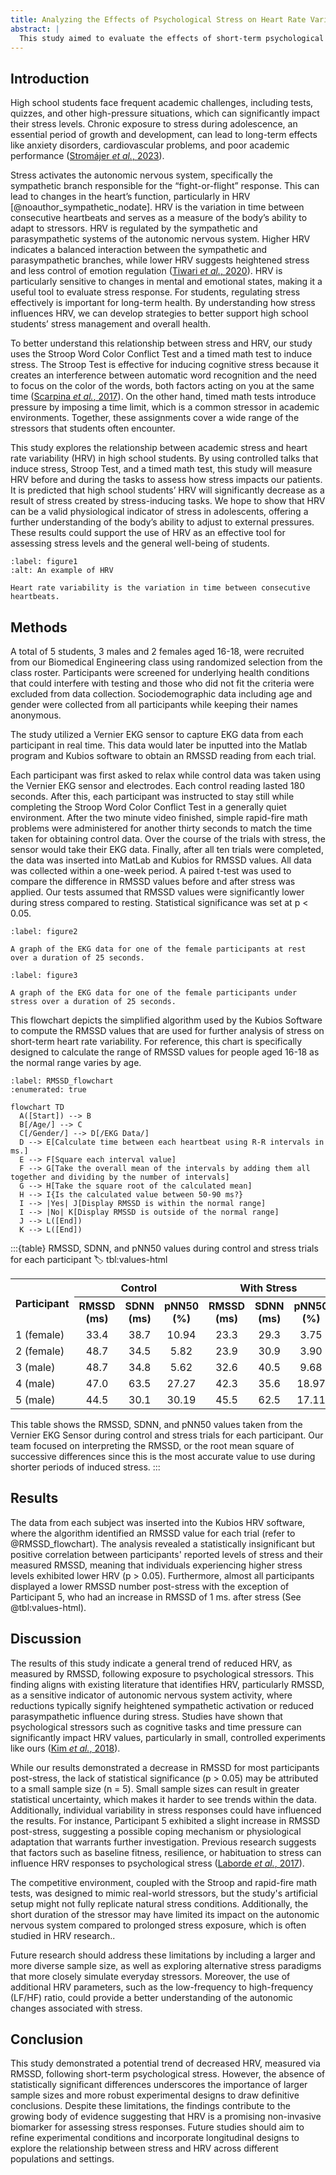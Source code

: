 ```yaml
---
title: Analyzing the Effects of Psychological Stress on Heart Rate Variability in High School Students
abstract: |
  This study aimed to evaluate the effects of short-term psychological stress on heart rate variability (HRV) using the root mean square of successive differences (RMSSD) parameter. A small-scale experiment was conducted with five Biomedical Engineering students (3 males, 2 females) as participants. Psychological stress was induced through a Stroop Word Color Conflict Test and a timed math test, administered in a competitive setting with an incentive for perfect accuracy. Baseline HRV measurements were recorded during a no-stress period, followed by measurements taken after the stressor. The results showed a general reduction in RMSSD values post-stress, consistent with higher stress levels. However, statistical analysis indicated no significant difference in RMSSD values before and after the stressor. These findings highlight a potential trend linking induced stress with autonomic changes but depict the need for further research with larger sample sizes to draw definitive conclusions.
---
```


## Introduction
High school students face frequent academic challenges, including tests, quizzes, and other high-pressure situations, which can significantly impact their stress levels. Chronic exposure to stress during adolescence, an essential period of growth and development, can lead to long-term effects like anxiety disorders, cardiovascular problems, and poor academic performance ([Stromájer _et al._, 2023](https://doi.org/10.3390/children10091548)).

Stress activates the autonomic nervous system, specifically the sympathetic branch responsible for the “fight-or-flight” response. This can lead to changes in the heart’s function, particularly in HRV [@noauthor_sympathetic_nodate]. HRV is the variation in time between consecutive heartbeats and serves as a measure of the body’s ability to adapt to stressors. HRV is regulated by the sympathetic and parasympathetic systems of the autonomic nervous system. Higher HRV indicates a balanced interaction between the sympathetic and parasympathetic branches, while lower HRV suggests heightened stress and less control of emotion regulation ([Tiwari _et al._, 2020](https://doi.org/10.2174/1573403x16999201231203854)). HRV is particularly sensitive to changes in mental and emotional states, making it a useful tool to evaluate stress response. For students, regulating stress effectively is important for long-term health. By understanding how stress influences HRV, we can develop strategies to better support high school students’ stress management and overall health. 

To better understand this relationship between stress and HRV, our study uses the Stroop Word Color Conflict Test and a timed math test to induce stress. The Stroop Test is effective for inducing cognitive stress because it creates an interference between automatic word recognition and the need to focus on the color of the words, both factors acting on you at the same time ([Scarpina _et al._, 2017](https://doi.org/10.3389/fpsyg.2017.00557)). On the other hand, timed math tests introduce pressure by imposing a time limit, which is a common stressor in academic environments. Together, these assignments cover a wide range of the stressors that students often encounter.

This study explores the relationship between academic stress and heart rate variability (HRV) in high school students. By using controlled talks that induce stress, Stroop Test, and a timed math test, this study will measure HRV before and during the tasks to assess how stress impacts our patients. It is predicted that high school students’ HRV will significantly decrease as a result of stress created by stress-inducing tasks. We hope to show that HRV can be a valid physiological indicator of stress in adolescents, offering a further understanding of the body’s ability to adjust to external pressures. These results could support the use of HRV as an effective tool for assessing stress levels and the general well-being of students. 

```{figure} images/heart_rate_variability.png
:label: figure1
:alt: An example of HRV 

Heart rate variability is the variation in time between consecutive heartbeats.
```

## Methods
A total of 5 students, 3 males and 2 females aged 16-18, were recruited from our Biomedical Engineering class using randomized selection from the class roster. Participants were screened for underlying health conditions that could interfere with testing and those who did not fit the criteria were excluded from data collection. Sociodemographic data including age and gender were collected from all participants while keeping their names anonymous. 

The study utilized a Vernier EKG sensor to capture EKG data from each participant in real time. This data would later be inputted into the Matlab program and Kubios software to obtain an RMSSD reading from each trial. 

Each participant was first asked to relax while control data was taken using the Vernier EKG sensor and electrodes. Each control reading lasted 180 seconds. After this, each participant was instructed to stay still while completing the Stroop Word Color Conflict Test in a generally quiet environment. After the two minute video finished, simple rapid-fire math problems were administered for another thirty seconds to match the time taken for obtaining control data. Over the course of the trials with stress, the sensor would take their EKG data. Finally, after all ten trials were completed, the data was inserted into MatLab and Kubios for RMSSD values. All data was collected within a one-week period. A paired t-test was used to compare the difference in RMSSD values before and after stress was applied. Our tests assumed that RMSSD values were significantly lower during stress compared to resting. Statistical significance was set at p < 0.05.

```{figure} #resting
:label: figure2

A graph of the EKG data for one of the female participants at rest over a duration of 25 seconds. 
```

```{figure} #stress
:label: figure3

A graph of the EKG data for one of the female participants under stress over a duration of 25 seconds. 
```

This flowchart depicts the simplified algorithm used by the Kubios Software to compute the RMSSD values that are used for further analysis of stress on short-term heart rate variability. For reference, this chart is specifically designed to calculate the range of RMSSD values for people aged 16-18 as the normal range varies by age.

```{mermaid}
:label: RMSSD_flowchart
:enumerated: true

flowchart TD
  A([Start]) --> B
  B[/Age/] --> C
  C[/Gender/] --> D[/EKG Data/]
  D --> E[Calculate time between each heartbeat using R-R intervals in ms.]
  E --> F[Square each interval value]
  F --> G[Take the overall mean of the intervals by adding them all together and dividing by the number of intervals]
  G --> H[Take the square root of the calculated mean]
  H --> I{Is the calculated value between 50-90 ms?}
  I --> |Yes| J[Display RMSSD is within the normal range]
  I --> |No| K[Display RMSSD is outside of the normal range]
  J --> L([End])
  K --> L([End])
```

:::{table} RMSSD, SDNN, and pNN50 values during control and stress trials for each participant
:label: tbl:values-html

<table>
   <tr>
      <th rowspan="2">Participant</th>
      <th colspan="3" align="center">Control</th>
      <th colspan="3" align="center">With Stress</th>
   </tr>
   <tr>
      <th align="center">RMSSD (ms)</th>
      <th align="center">SDNN (ms)</th>
      <th align="center">pNN50 (%)
      <th align="center">RMSSD (ms)</th>
      <th align="center">SDNN (ms)</th>
      <th align="center">pNN50 (%)
      <th>
   </tr>
   <tr>
      <td>1 (female)</td>
      <td align="center">33.4</td>
      <td align="center">38.7</td>
      <td align="center">10.94</td>
      <td align="center">23.3</td>
      <td align="center">29.3</td>
      <td align="center">3.75</td>
   </tr>
   <tr>
      <td>2 (female)</td>
      <td align="center">48.7</td>
      <td align="center">34.5</td>
      <td align="center">5.82</td>
      <td align="center">23.9</td>
      <td align="center">30.9</td>
      <td align="center">3.90</td>
   </tr>
   <tr>
      <td>3 (male)</td>
      <td align="center">48.7</td>
      <td align="center">34.8</td>
      <td align="center">5.62</td>
      <td align="center">32.6</td>
      <td align="center">40.5</td>
      <td align="center">9.68</td>
   </tr>
   <tr>
      <td>
         <bold>4 (male)</bold>
      </td>
      <td align="center">47.0</td>
      <td align="center">63.5</td>
      <td align="center">27.27</td>
      <td align="center">42.3</td>
      <td align="center">35.6</td>
      <td align="center">18.97</td>
   </tr>
   <tr>
      <td>
         <bold>5 (male)</bold>
      </td>
      <td align="center">44.5</td>
      <td align="center">30.1</td>
      <td align="center">30.19</td>
      <td align="center">45.5</td>
      <td align="center">62.5</td>
      <td align="center">17.11</td>
   </tr>
</table>

This table shows the RMSSD, SDNN, and pNN50 values taken from the Vernier EKG Sensor during control and stress trials for each participant. Our team focused on interpreting the RMSSD, or the root mean square of successive differences since this is the most accurate value to use during shorter periods of induced stress. 
:::

## Results
The data from each subject was inserted into the Kubios HRV software, where the algorithm identified an RMSSD value for each trial (refer to @RMSSD_flowchart). The analysis revealed a statistically insignificant but positive correlation between participants' reported levels of stress and their measured RMSSD, meaning that individuals experiencing higher stress levels exhibited lower HRV (p > 0.05). Furthermore, almost all participants displayed a lower RMSSD number post-stress with the exception of Participant 5, who had an increase in RMSSD of 1 ms. after stress (See @tbl:values-html). 

## Discussion
The results of this study indicate a general trend of reduced HRV, as measured by RMSSD, following exposure to psychological stressors. This finding aligns with existing literature that identifies HRV, particularly RMSSD, as a sensitive indicator of autonomic nervous system activity, where reductions typically signify heightened sympathetic activation or reduced parasympathetic influence during stress. Studies have shown that psychological stressors such as cognitive tasks and time pressure can significantly impact HRV values, particularly in small, controlled experiments like ours ([Kim _et al._, 2018](https://doi.org/10.30773/pi.2017.08.17)).

While our results demonstrated a decrease in RMSSD for most participants post-stress, the lack of statistical significance (p > 0.05) may be attributed to a small sample size (n = 5). Small sample sizes can result in greater statistical uncertainty, which makes it harder to see trends within the data. Additionally, individual variability in stress responses could have influenced the results. For instance, Participant 5 exhibited a slight increase in RMSSD post-stress, suggesting a possible coping mechanism or physiological adaptation that warrants further investigation. Previous research suggests that factors such as baseline fitness, resilience, or habituation to stress can influence HRV responses to psychological stress ([Laborde _et al._, 2017](https://doi.org/10.3389/fpsyg.2017.00213)).

The competitive environment, coupled with the Stroop and rapid-fire math tests, was designed to mimic real-world stressors, but the study's artificial setup might not fully replicate natural stress conditions. Additionally, the short duration of the stressor may have limited its impact on the autonomic nervous system compared to prolonged stress exposure, which is often studied in HRV research..

Future research should address these limitations by including a larger and more diverse sample size, as well as exploring alternative stress paradigms that more closely simulate everyday stressors. Moreover, the use of additional HRV parameters, such as the low-frequency to high-frequency (LF/HF) ratio, could provide a better understanding of the autonomic changes associated with stress.

## Conclusion
This study demonstrated a potential trend of decreased HRV, measured via RMSSD, following short-term psychological stress. However, the absence of statistically significant differences underscores the importance of larger sample sizes and more robust experimental designs to draw definitive conclusions. Despite these limitations, the findings contribute to the growing body of evidence suggesting that HRV is a promising non-invasive biomarker for assessing stress responses. Future studies should aim to refine experimental conditions and incorporate longitudinal designs to explore the relationship between stress and HRV across different populations and settings.
